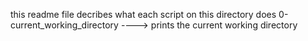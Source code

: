 this readme file decribes what each script on this directory does
0-current_working_directory ----> prints the current working directory